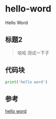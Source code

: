 # hello-word
Hello Word

## 标题2
> 哈哈 测试一下子

## 代码块
```python
print('hello word')
```

## 参考
[hello word](https://guides.github.com/activities/hello-world/)
